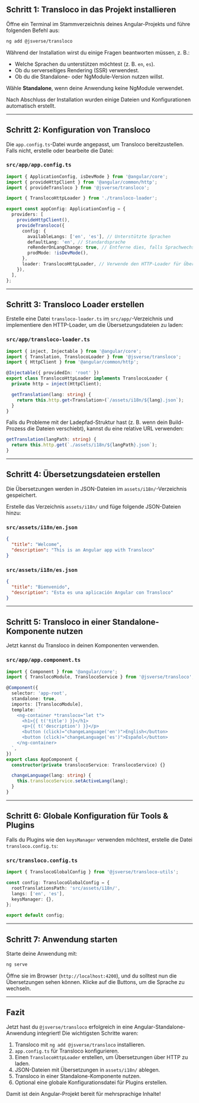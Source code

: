 
## **Schritt 1: Transloco in das Projekt installieren**
Öffne ein Terminal im Stammverzeichnis deines Angular-Projekts und führe folgenden Befehl aus:

```sh
ng add @jsverse/transloco
```

Während der Installation wirst du einige Fragen beantworten müssen, z. B.:
- Welche Sprachen du unterstützen möchtest (z. B. `en`, `es`).
- Ob du serverseitiges Rendering (SSR) verwendest.
- Ob du die Standalone- oder NgModule-Version nutzen willst.

Wähle **Standalone**, wenn deine Anwendung keine NgModule verwendet.

Nach Abschluss der Installation wurden einige Dateien und Konfigurationen automatisch erstellt.

---

## **Schritt 2: Konfiguration von Transloco**
Die `app.config.ts`-Datei wurde angepasst, um Transloco bereitzustellen. Falls nicht, erstelle oder bearbeite die Datei:

### **`src/app/app.config.ts`**
```typescript
import { ApplicationConfig, isDevMode } from '@angular/core';
import { provideHttpClient } from '@angular/common/http';
import { provideTransloco } from '@jsverse/transloco';

import { TranslocoHttpLoader } from './transloco-loader';

export const appConfig: ApplicationConfig = {
  providers: [
    provideHttpClient(),
    provideTransloco({
      config: {
        availableLangs: ['en', 'es'], // Unterstützte Sprachen
        defaultLang: 'en', // Standardsprache
        reRenderOnLangChange: true, // Entferne dies, falls Sprachwechsel zur Laufzeit nicht benötigt wird
        prodMode: !isDevMode(),
      },
      loader: TranslocoHttpLoader, // Verwende den HTTP-Loader für Übersetzungsdateien
    }),
  ],
};
```

---

## **Schritt 3: Transloco Loader erstellen**
Erstelle eine Datei `transloco-loader.ts` im `src/app/`-Verzeichnis und implementiere den HTTP-Loader, um die Übersetzungsdateien zu laden:

### **`src/app/transloco-loader.ts`**
```typescript
import { inject, Injectable } from '@angular/core';
import { Translation, TranslocoLoader } from '@jsverse/transloco';
import { HttpClient } from '@angular/common/http';

@Injectable({ providedIn: 'root' })
export class TranslocoHttpLoader implements TranslocoLoader {
  private http = inject(HttpClient);

  getTranslation(lang: string) {
    return this.http.get<Translation>(`/assets/i18n/${lang}.json`);
  }
}
```

Falls du Probleme mit der Ladepfad-Struktur hast (z. B. wenn dein Build-Prozess die Dateien verschiebt), kannst du eine relative URL verwenden:

```typescript
getTranslation(langPath: string) {
  return this.http.get(`./assets/i18n/${langPath}.json`);
}
```

---

## **Schritt 4: Übersetzungsdateien erstellen**
Die Übersetzungen werden in JSON-Dateien im `assets/i18n/`-Verzeichnis gespeichert.

Erstelle das Verzeichnis `assets/i18n/` und füge folgende JSON-Dateien hinzu:

### **`src/assets/i18n/en.json`**
```json
{
  "title": "Welcome",
  "description": "This is an Angular app with Transloco"
}
```

### **`src/assets/i18n/es.json`**
```json
{
  "title": "Bienvenido",
  "description": "Esta es una aplicación Angular con Transloco"
}
```

---

## **Schritt 5: Transloco in einer Standalone-Komponente nutzen**
Jetzt kannst du Transloco in deinen Komponenten verwenden.

### **`src/app/app.component.ts`**
```typescript
import { Component } from '@angular/core';
import { TranslocoModule, TranslocoService } from '@jsverse/transloco';

@Component({
  selector: 'app-root',
  standalone: true,
  imports: [TranslocoModule],
  template: `
    <ng-container *transloco="let t">
      <h1>{{ t('title') }}</h1>
      <p>{{ t('description') }}</p>
      <button (click)="changeLanguage('en')">English</button>
      <button (click)="changeLanguage('es')">Español</button>
    </ng-container>
  `,
})
export class AppComponent {
  constructor(private translocoService: TranslocoService) {}

  changeLanguage(lang: string) {
    this.translocoService.setActiveLang(lang);
  }
}
```

---

## **Schritt 6: Globale Konfiguration für Tools & Plugins**
Falls du Plugins wie den `keysManager` verwenden möchtest, erstelle die Datei `transloco.config.ts`:

### **`src/transloco.config.ts`**
```typescript
import { TranslocoGlobalConfig } from '@jsverse/transloco-utils';

const config: TranslocoGlobalConfig = {
  rootTranslationsPath: 'src/assets/i18n/',
  langs: ['en', 'es'],
  keysManager: {},
};

export default config;
```

---

## **Schritt 7: Anwendung starten**
Starte deine Anwendung mit:

```sh
ng serve
```

Öffne sie im Browser (`http://localhost:4200`), und du solltest nun die Übersetzungen sehen können. Klicke auf die Buttons, um die Sprache zu wechseln.

---

## **Fazit**
Jetzt hast du `@jsverse/transloco` erfolgreich in eine Angular-Standalone-Anwendung integriert! Die wichtigsten Schritte waren:
1. Transloco mit `ng add @jsverse/transloco` installieren.
2. `app.config.ts` für Transloco konfigurieren.
3. Einen `TranslocoHttpLoader` erstellen, um Übersetzungen über HTTP zu laden.
4. JSON-Dateien mit Übersetzungen in `assets/i18n/` ablegen.
5. Transloco in einer Standalone-Komponente nutzen.
6. Optional eine globale Konfigurationsdatei für Plugins erstellen.

Damit ist dein Angular-Projekt bereit für mehrsprachige Inhalte!
